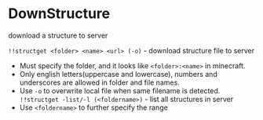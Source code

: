 # DownStructure
download a structure to server

`!!structget <folder> <name> <url> (-o)` - download structure file to server
- Must specify the folder, and it looks like `<folder>:<name>` in minecraft. 
- Only english letters(uppercase and lowercase), numbers and underscores are allowed in folder and file names.
- Use `-o` to overwrite local file when same filename is detected.
`!!structget -list/-l (<foldername>)` - list all structures in server
- Use `<foldername>` to further specify the range
